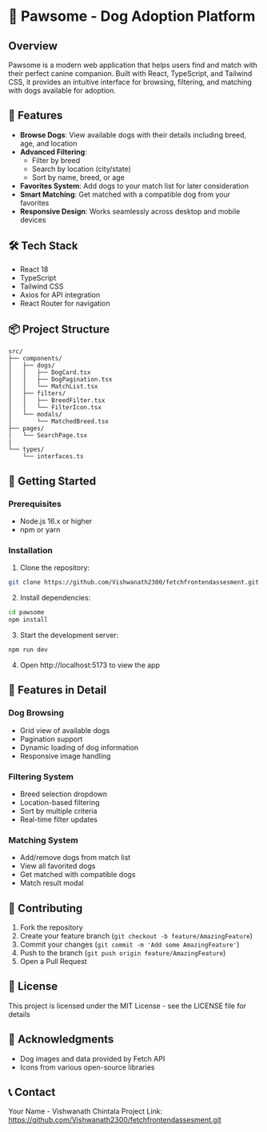 # 🐾 Pawsome - Dog Adoption Platform

## Overview

Pawsome is a modern web application that helps users find and match with their perfect canine companion. Built with React, TypeScript, and Tailwind CSS, it provides an intuitive interface for browsing, filtering, and matching with dogs available for adoption.

## 🚀 Features

- **Browse Dogs**: View available dogs with their details including breed, age, and location
- **Advanced Filtering**:
  - Filter by breed
  - Search by location (city/state)
  - Sort by name, breed, or age
- **Favorites System**: Add dogs to your match list for later consideration
- **Smart Matching**: Get matched with a compatible dog from your favorites
- **Responsive Design**: Works seamlessly across desktop and mobile devices

## 🛠️ Tech Stack

- React 18
- TypeScript
- Tailwind CSS
- Axios for API integration
- React Router for navigation

## 📦 Project Structure

```
src/
├── components/
│   ├── dogs/
│   │   ├── DogCard.tsx
│   │   ├── DogPagination.tsx
│   │   └── MatchList.tsx
│   ├── filters/
│   │   ├── BreedFilter.tsx
│   │   └── FilterIcon.tsx
│   └── modals/
│       └── MatchedBreed.tsx
├── pages/
│   └── SearchPage.tsx
|
└── types/
    └── interfaces.ts
```

## 🚦 Getting Started

### Prerequisites

- Node.js 16.x or higher
- npm or yarn

### Installation

1. Clone the repository:

```bash
git clone https://github.com/Vishwanath2300/fetchfrontendassesment.git
```

2. Install dependencies:

```bash
cd pawsome
npm install
```

3. Start the development server:

```bash
npm run dev
```

4. Open http://localhost:5173 to view the app

## 🎨 Features in Detail

### Dog Browsing

- Grid view of available dogs
- Pagination support
- Dynamic loading of dog information
- Responsive image handling

### Filtering System

- Breed selection dropdown
- Location-based filtering
- Sort by multiple criteria
- Real-time filter updates

### Matching System

- Add/remove dogs from match list
- View all favorited dogs
- Get matched with compatible dogs
- Match result modal

## 🤝 Contributing

1. Fork the repository
2. Create your feature branch (`git checkout -b feature/AmazingFeature`)
3. Commit your changes (`git commit -m 'Add some AmazingFeature'`)
4. Push to the branch (`git push origin feature/AmazingFeature`)
5. Open a Pull Request

## 📄 License

This project is licensed under the MIT License - see the LICENSE file for details

## 🙏 Acknowledgments

- Dog images and data provided by Fetch API
- Icons from various open-source libraries

## 📞 Contact

Your Name - Vishwanath Chintala
Project Link: https://github.com/Vishwanath2300/fetchfrontendassesment.git
